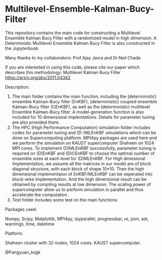 # Multilevel-Ensemble-Kalman-Bucy-Filter

This repository contains the main code for constructing a Multilevel Ensemble Kalman Bucy Filter with a randomized model in high dimension. A Deterministic Multilevel Ensemble Kalman Bucy Filter is also constructed in the Jupyterbook. 

Many thanks to my collaborators: Prof.Ajay Jasra and Dr.Neil Chada

If you are interested in using this code, please cite our paper which describes this methodology:
Multilevel Kalman Bucy Filter https://arxiv.org/abs/2011.04342

Description:

1. The main folder contains the main function, including the (deterministic) ensemble Kalman-Bucy filter (EnKBF), (deterministic) coupled ensemble Kalman-Bucy filter (CEnKBF), as well as the (deterministic) multilevel Ensemble Kalman-Bucy filter. A model-generation function is also included for 10 dimensional implemtations. Details for parameter tuning are also provided there.
2. The HPC (High Performance Computation) simulation folder includes codes for parameter tuning and (D-)MLEnKBF simulations which can be done on Supercomputing platform. MPI4py packages are used here and we perform the simulation on KAUST supercomputer Shaheen on 1024 MPI cores. To implement (D)MLEnKBF successfully, parameter tuning is required on (D)EnKBF and (D)CEnKBF to choose the optimal number of ensemble sizes at each level for (D)MLEnKBF. For High dimesional Implementation, we assume all the matrices in our model are of block diagonal structure, with each block of shape 10*10. Then the high dimensional implementaion of EnKBF/MLEnKBF can be seperated into block-wise implementation. And the high dimensional result can be obtained by compiling results at low dimension. The scaling power of supercomputer allow us to perform simulation in parallel and thus accelerate the computation.
3. Test folder includes some test on the main functions.  

Packages used:

Numpy, Scipy, Matplotlib, MPI4py, ipyparallel, progressbar, re, json, ast, warnings, time, datetime

Platform:  

Shaheen cluster with 32 nodes, 1024 cores. KAUST supercomputer.


@Fangyuan_ksgk
